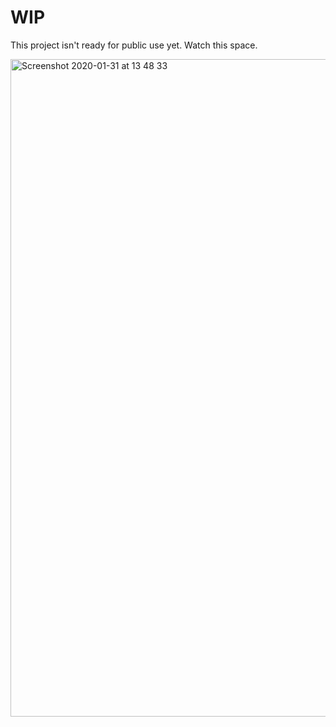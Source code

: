 # WIP

This project isn't ready for public use yet. Watch this space.

<img width="1052" alt="Screenshot 2020-01-31 at 13 48 33" src="https://user-images.githubusercontent.com/9196372/73544135-6dd4c100-4430-11ea-84da-3790e0e4b4f4.png">

